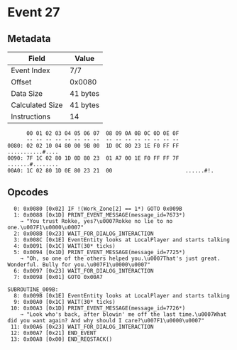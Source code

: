 # Event 27

## Metadata

| Field           | Value    |
|-----------------|----------|
| Event Index     | 7/7      |
| Offset          | 0x0080   |
| Data Size       | 41 bytes |
| Calculated Size | 41 bytes |
| Instructions    | 14       |

```
      00 01 02 03 04 05 06 07  08 09 0A 0B 0C 0D 0E 0F
      -- -- -- -- -- -- -- --  -- -- -- -- -- -- -- --
0080: 02 02 10 04 80 00 9B 00  1D 0C 80 23 1E F0 FF FF  ...........#....
0090: 7F 1C 02 80 1D 0D 80 23  01 A7 00 1E F0 FF FF 7F  .......#........
00A0: 1C 02 80 1D 0E 80 23 21  00                       ......#!.       
```

## Opcodes

```
  0: 0x0080 [0x02] IF !(Work_Zone[2] == 1*) GOTO 0x009B
  1: 0x0088 [0x1D] PRINT_EVENT_MESSAGE(message_id=7673*)
    → "You trust Rokke, yes?\u0007Rokke no lie to no one.\u007F1\u0000\u0007"
  2: 0x008B [0x23] WAIT_FOR_DIALOG_INTERACTION
  3: 0x008C [0x1E] EventEntity looks at LocalPlayer and starts talking
  4: 0x0091 [0x1C] WAIT(30* ticks)
  5: 0x0094 [0x1D] PRINT_EVENT_MESSAGE(message_id=7725*)
    → "Oh, so one of the others helped you.\u0007That's just great. Wonderful. Bully for you.\u007F1\u0000\u0007"
  6: 0x0097 [0x23] WAIT_FOR_DIALOG_INTERACTION
  7: 0x0098 [0x01] GOTO 0x00A7

SUBROUTINE_009B:
  8: 0x009B [0x1E] EventEntity looks at LocalPlayer and starts talking
  9: 0x00A0 [0x1C] WAIT(30* ticks)
 10: 0x00A3 [0x1D] PRINT_EVENT_MESSAGE(message_id=7726*)
    → "Look who's back, after blowin' me off the last time.\u0007What did you want again? And why should I care?\u007F1\u0000\u0007"
 11: 0x00A6 [0x23] WAIT_FOR_DIALOG_INTERACTION
 12: 0x00A7 [0x21] END_EVENT
 13: 0x00A8 [0x00] END_REQSTACK()
```
